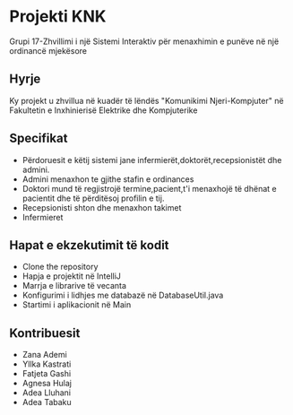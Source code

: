 
# Projekti KNK


Grupi 17-Zhvillimi i një Sistemi Interaktiv për menaxhimin e punëve në një ordinancë mjekësore





## Hyrje
Ky projekt u zhvillua në kuadër të lëndës "Komunikimi Njeri-Kompjuter" në Fakultetin e Inxhinierisë Elektrike dhe Kompjuterike


## Specifikat

- Përdoruesit e këtij sistemi jane infermierët,doktorët,recepsionistët dhe admini.
- Admini menaxhon te gjithe stafin e ordinances
- Doktori mund të regjistrojë termine,pacient,t'i menaxhojë të dhënat e pacientit dhe të përditësoj profilin e tij.
- Recepsionisti shton dhe menaxhon takimet
- Infermieret



## Hapat e ekzekutimit të kodit
- Clone the repository
- Hapja e projektit në IntelliJ
- Marrja e librarive të vecanta 
- Konfigurimi i lidhjes me databazë në DatabaseUtil.java
- Startimi i aplikacionit në Main 







## Kontribuesit
- Zana Ademi
- Yllka Kastrati
- Fatjeta Gashi
- Agnesa Hulaj
- Adea Lluhani
- Adea Tabaku
